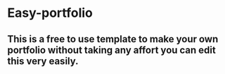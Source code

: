 # Easy-portfolio

## This is a free to use template to make your own portfolio without taking any affort you can edit this very easily.
